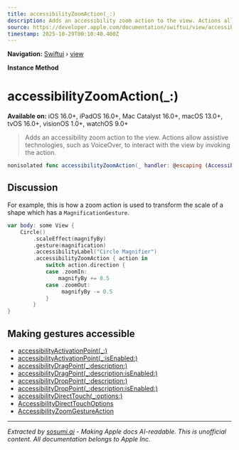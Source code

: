 ```yaml
---
title: accessibilityZoomAction(_:)
description: Adds an accessibility zoom action to the view. Actions allow assistive technologies, such as VoiceOver, to interact with the view by invoking the action.
source: https://developer.apple.com/documentation/swiftui/view/accessibilityzoomaction(_:)
timestamp: 2025-10-29T00:10:40.400Z
---
```


**Navigation:** [Swiftui](/documentation/swiftui) › [view](/documentation/swiftui/view)

**Instance Method**

# accessibilityZoomAction(_:)

**Available on:** iOS 16.0+, iPadOS 16.0+, Mac Catalyst 16.0+, macOS 13.0+, tvOS 16.0+, visionOS 1.0+, watchOS 9.0+

> Adds an accessibility zoom action to the view. Actions allow assistive technologies, such as VoiceOver, to interact with the view by invoking the action.

```swift
nonisolated func accessibilityZoomAction(_ handler: @escaping (AccessibilityZoomGestureAction) -> Void) -> ModifiedContent<Self, AccessibilityAttachmentModifier>
```

## Discussion

For example, this is how a zoom action is used to transform the scale of a shape which has a `MagnificationGesture`.

```swift
var body: some View {
    Circle()
        .scaleEffect(magnifyBy)
        .gesture(magnification)
        .accessibilityLabel("Circle Magnifier")
        .accessibilityZoomAction { action in
            switch action.direction {
            case .zoomIn:
                magnifyBy += 0.5
            case .zoomOut:
                 magnifyBy -= 0.5
            }
        }
}
```

## Making gestures accessible

- [accessibilityActivationPoint(_:)](/documentation/swiftui/view/accessibilityactivationpoint(_:))
- [accessibilityActivationPoint(_:isEnabled:)](/documentation/swiftui/view/accessibilityactivationpoint(_:isenabled:))
- [accessibilityDragPoint(_:description:)](/documentation/swiftui/view/accessibilitydragpoint(_:description:))
- [accessibilityDragPoint(_:description:isEnabled:)](/documentation/swiftui/view/accessibilitydragpoint(_:description:isenabled:))
- [accessibilityDropPoint(_:description:)](/documentation/swiftui/view/accessibilitydroppoint(_:description:))
- [accessibilityDropPoint(_:description:isEnabled:)](/documentation/swiftui/view/accessibilitydroppoint(_:description:isenabled:))
- [accessibilityDirectTouch(_:options:)](/documentation/swiftui/view/accessibilitydirecttouch(_:options:))
- [AccessibilityDirectTouchOptions](/documentation/swiftui/accessibilitydirecttouchoptions)
- [AccessibilityZoomGestureAction](/documentation/swiftui/accessibilityzoomgestureaction)

---

*Extracted by [sosumi.ai](https://sosumi.ai) - Making Apple docs AI-readable.*
*This is unofficial content. All documentation belongs to Apple Inc.*
